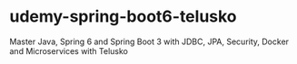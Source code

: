 # udemy-spring-boot6-telusko
Master Java, Spring 6 and Spring Boot 3 with JDBC, JPA, Security, Docker and Microservices with Telusko
